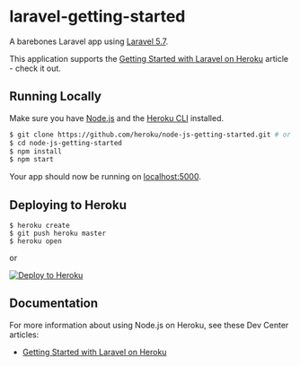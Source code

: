 # laravel-getting-started

A barebones Laravel app using [Laravel 5.7](https://laravel.com/).

This application supports the [Getting Started with Laravel on Heroku](https://devcenter.heroku.com/articles/getting-started-with-laravel) article - check it out.

## Running Locally

Make sure you have [Node.js](http://nodejs.org/) and the [Heroku CLI](https://cli.heroku.com/) installed.

```sh
$ git clone https://github.com/heroku/node-js-getting-started.git # or clone your own fork
$ cd node-js-getting-started
$ npm install
$ npm start
```

Your app should now be running on [localhost:5000](http://localhost:5000/).

## Deploying to Heroku

```
$ heroku create
$ git push heroku master
$ heroku open
```
or

[![Deploy to Heroku](https://www.herokucdn.com/deploy/button.png)](https://heroku.com/deploy)

## Documentation

For more information about using Node.js on Heroku, see these Dev Center articles:

- [Getting Started with Laravel on Heroku](https://devcenter.heroku.com/articles/getting-started-with-laravel)
